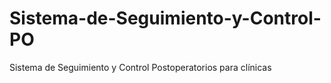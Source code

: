 # Sistema-de-Seguimiento-y-Control-PO
Sistema de Seguimiento y Control Postoperatorios para clínicas

